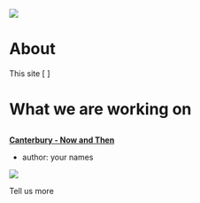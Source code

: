 <a href="https://juncture-digital.org"><img src="https://gitcdn.link/cdn/jstor-labs/juncture/main/images/ve-button.png"></a>

# About

This site [ ]

# What we are working on

##
[**Canterbury - Now and Then**](/dickens/mobile-landscapes)

- author: your names

![](https://stor.artstor.org/stor/f713d9aa-2c9b-4882-a3e6-dd7126e1cb2e)

Tell us more
